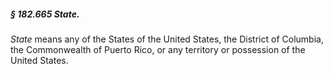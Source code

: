 ##### § 182.665 State. #####

*State* means any of the States of the United States, the District of Columbia, the Commonwealth of Puerto Rico, or any territory or possession of the United States.